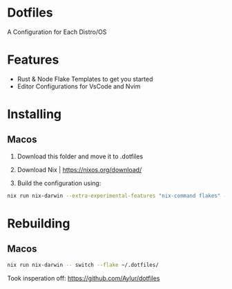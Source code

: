 # Dotfiles 
A Configuration for Each Distro/OS

# Features
- Rust & Node Flake Templates to get you started
- Editor Configurations for VsCode and Nvim








# Installing 


## Macos 


1. Download this folder and move it to .dotfiles

2. Download Nix | https://nixos.org/download/

3. Build the configuration using:
```bash
nix run nix-darwin --extra-experimental-features "nix-command flakes" -- switch --flake ~/.dotfiles/
```




# Rebuilding 

## Macos
```bash
nix run nix-darwin -- switch --flake ~/.dotfiles/
```





Took insperation off: https://github.com/Aylur/dotfiles